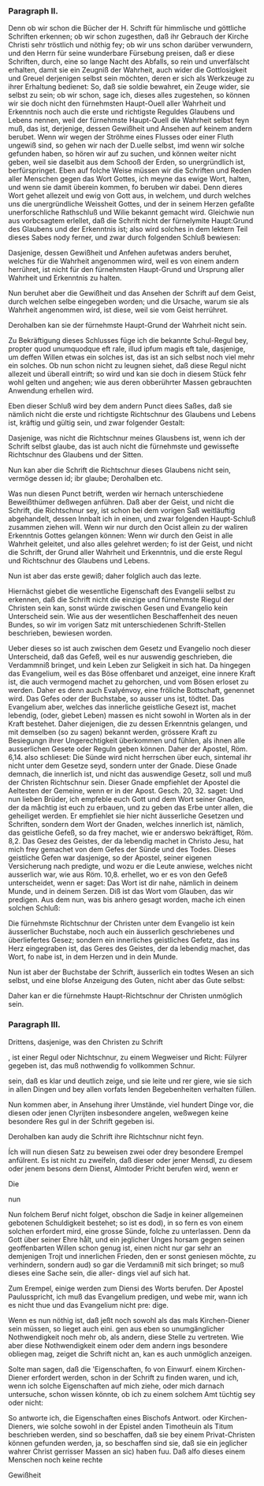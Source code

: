 
<!-- Seite 114 -->
### Paragraph II. ###

Denn ob wir schon die Bücher der H. Schrift
für himmlische und göttliche Schriften erkennen; ob
wir schon zugesthen, daß ihr Gebrauch der Kirche Christi
sehr tröstlich und nöthig fey; ob wir uns schon darüber
verwundern, und den Herrn für seine wunderbare
Fürsebung preisen, daß er diese Schriften, durch, eine
so lange Nacht des Abfalls, so rein und unverfälscht erhalten,
damit sie ein Zeugniß der Wahrheit, auch wider
die Gottlosigkeit und Greuel derjenigen selbst sein möchten,
deren er sich als Werkzeuge zu ihrer Erhaltung bedienet:
So, daß sie soldie bewahret, ein Zeuge wider,
sie selbst zu sein; ob wir schon, sage ich, dieses alles 
zugestehen, so können wir sie doch nicht den fürnehmsten
Haupt-Ouell aller Wahrheit und Erkenntnis noch auch
die erste und richtigste Reguldes Glaubens und Lebens
nennen, weil der fürnehmste Haupt-Quell die Wahrheit
selbst feyn muß, das ist, derjenige, dessen Gewißheit
und Ansehen auf keinem andern berubet. Wenn wir
wegen der Ströhme eines Flusses oder einer Fluth ungewiß<!-- Seite 115 -->
sind, so gehen wir nach der D.uelle selbst, imd wenn
wir solche gefunden haben, so hören wir auf zu suchen,
und können weiter nicht geben, weil sie daselbit aus dem
Schooß der Erden, so unergründlich ist, berfürspringet.
Eben auf folche Weise müssen wir die Schriften und
Reden aller Menschen gegen das Wort Gottes, ich
meyne das ewige Wort, halten, und wenn sie damit
überein kommen, fo beruben wir dabei. Denn dieres
Wort gehet allezeit und ewig von Gott aus, in welchem,
und durch welches uns die unergründliche Weissheit
Gottes, und der in seinem Herzen gefaßte unerforschliche
Rathschluß und Wilie bekannt gemacht
wird. Gleichwie nun aus vorbcsagtem erlellet, daß
die Schrift nicht der fürnelymite Haupt:Grund des
Glaubens und der Erkenntnis ist; also wird solches in
dem lektern Teil dieses Sabes nody ferner, und zwar
durch folgenden Schluß bewiesen:

Dasjenige, dessen Gewißheit und Anfehen aufetwas
anders beruhet, welches für die Wahrheit angenommen
wird, weil es von einem andern herrühret, ist nicht
für den fürnehmsten Haupt-Grund und Ursprung aller
Wahrheit und Erkenntnis zu halten.

Nun beruhet aber die Gewißheit und das Ansehen
der Schrift auf dem Geist, durch welchen selbe eingegeben
worden; und die Ursache, warum sie als Wahrheit
angenommen wird, ist diese, weil sie vom Geist
herrühret.

Derohalben kan sie der fürnehmste Haupt-Grund
der Wahrheit nicht sein.

Zu Bekräftigung dieses Schlusses füge ich die bekannte
Schul-Regul bey, propter quod unumquodque 
eft rale, illud ipfum magis eft tale, dasjenige,
um deffen Willen etwas ein solches ist, das ist an
sich selbst noch viel mehr ein solches. Ob nun schon
nicht zu leugnen siehet, daß diese Regul nicht allezeit und
überall eintrift; so wird und kan sie doch in diesem<!-- Seite 116 -->
Stück fehr wohl gelten und angehen; wie aus deren obberührter
Massen gebrauchten Anwendung erhellen
wird. 

Eben dieser Schluß wird bey dem andern Punct diees
Saßes, daß sie nämlich nicht die erste und richtigste
Richtschnur des Glaubens und Lebens ist,
kräftig und gültig sein, und zwar folgender Gestalt:

Dasjenige, was nicht die Richtschnur meines Glausbens
ist, wenn ich der Schrift selbst glaube, das ist auch
nicht die fürnehmste und gewissefte Richtschnur des
Glaubens und der Sitten.

Nun kan aber die Schrift die Richtschnur dieses
Glaubens nicht sein, vermöge dessen id; ibr glaube;
Derohalben etc.

Was nun diesen Punct betrift, werden wir hernach
unterschiedene Beweißthümer deßwegen anführen.
Daß aber der Geist, und nicht die Schrift, die
Richtschnur sey, ist schon bei dem vorigen Saß weitläuftig
abgehandelt, dessen Innbalt ich in einen, und
zwar folgenden Haupt-Schluß zusammen ziehen will.
Wenn wir nur durch den Ocist allein zu der waliren Erkenntnis
Gottes gelangen können: Wenn wir durch
den Geist in alle Wahrheit geleitet, und also alles gelehret
werden; fo ist der Geist, und nicht die Schrift, der
Grund aller Wahrheit und Erkenntnis, und die erste
Regul und Richtschnur des Glaubens und Lebens.

Nun ist aber das erste gewiß; daher folglich auch
das lezte.

Hiernächst giebet die wesentliche Eigenschaft des
Evangelii selbst zu erkennen, daß die Schrift nicht die
einzige und fürnehmste Riegul der Christen sein
kan, sonst würde zwischen Gesen und Evangelio kein
Unterscheid sein. Wie aus der wesentlichen Beschaffenheit
des neuen Bundes, so wir im vorigen Satz mit
unterschiedenen Schrift-Stellen beschrieben, bewiesen
worden.<!-- Seite 117 -->

Ueber dieses so ist auch zwischen dem Gesetz und
Evangelio noch dieser Unterscheid, daß das Gefeß,
weil es nur auswendig geschrieben, die Verdammniß
bringet, und kein Leben zur Seligkeit in sich hat. Da
hingegen das Evangelium, weil es das Böse offenbaret 
und anzeiget, eine innere Kraft ist, die auch vermogend 
machet zu gehorchen, und vom Bösen erloset zu werden. 
Daher es denn auch Evalyénvoy, eine fröliche Bottschaft,
genennet wird. Das Gefes oder der Buchstabe,
so ausser uns ist, tödtet. Das Evangelium 
aber, welches das innerliche geistliche Gesezt ist, machet
lebendig, (oder, giebet Leben) massen es nicht sowohl
in Worten als in der Kraft bestehet. Daher diejenigen,
die zu dessen Erkenntnis gelangen, und mit demselben
(so zu sagen) bekannt werden, grössere Kraft zu
Besiegungn ihrer Ungerechtigkeit überkommen und fühlen,
als ihnen alle ausserlichen Gesete oder Reguln geben
können. Daher der Apostel, Röm. 6,14. also
schlieset: Die Sünde wird nicht herrschen über
euch, sintemal ihr nicht unter dem Gesetze seyd, 
sondern unter der Gnade. Diese Gnade demnach, 
die innerlich ist, und nicht das auswendige Gesetz, soll 
und muß der Christen Richtschnur sein. Dieser Gnade
empfiehlet der Apostel die Aeltesten der Gemeine, wenn
er in der Apost. Gesch. 20, 32. saget: Und nun lieben
Brüder, ich empfeble euch Gott und dem
Wort seiner Gnaden, der da måchtig ist euch zu
erbauen, und zu geben das Erbe unter allen, die
geheiliget werden. Er empfiehlet sie hier nicht äusserliche
Gesetzen und Schriften, sondern dem Wort der
Gnaden, welches innerlich ist, nämlich, das geistliche
Gefeß, so da frey machet, wie er anderswo bekräftiget,
Röm. 8,2. Das Gesez des Geistes, der da lebendig
machet in Christo Jesu, hat mich frey gemachet
von dem Gefes der Sünde und des Todes.
Dieses geistliche Gefen war dasjenige, so der Apostel,<!-- Seite 118 -->
seiner eigenen Versicherung nach predigte, und wozu
er die Leute anwiese, welches nicht ausserlich war, wie
aus Röm. 10,8. erhellet, wo er es von den Gefeß unterscheidet,
wenn er saget: Das Wort ist dir nahe,
nämlich in deinem Munde, und in deinem Serzen.
Diß ist das Wort vom Glauben, das wir predigen.
Aus dem nun, was bis anhero gesagt worden,
mache ich einen solchen Schluß:

Die fürnehmste Richtschnur der Christen unter dem
Evangelio ist kein äusserlicher Buchstabe, noch auch ein
äusserlich geschriebenes und überliefertes Gesez; sondern
ein innerliches geistliches Gefetz, das ins Herz
eingegraben ist, das Geres des Geistes, der da lebendig
machet, das Wort, fo nabe ist, in dem
Herzen und in dein Munde.

Nun ist aber der Buchstabe der Schrift, äusserlich
ein todtes Wesen an sich selbst, und eine blofse Anzeigung
des Guten, nicht aber das Gute selbst:

Daher kan er die fürnehmste Haupt-Richtschnur der
Christen unmöglich sein.

<!-- Seite 118 -->
### Paragraph III. ###


Drittens, dasjenige, was den Christen zu Schrift

, ist einer Regul oder Nichtschnur, zu einem Wegweiser und Richt: Fülyrer gegeben ist, das muß nothwendig fo vollkommen Schnur.

sein, daß es klar und deutlich zeige, und sie leite und rer giere, wie sie sich in allen Dingen und bey allen vorfats lenden Begebenheiten verhalten füllen.

Nun kommen aber, in Ansehung ihrer Umstände, viel hundert Dinge vor, die diesen oder jenen Clyrijten insbesondere angelen, weßwegen keine besondere Res gul in der Schrift gegeben isi.

Derohalben kan audy die Schrift ihre Richtschnur nicht feyn.

Ích will nun diesen Satz zu beweisen zwei oder drey besondere Erempel anfülrent. Es ist nicht zu zweifeln, daß dieser oder jener Mensdl, zu diesem oder jenem besons dern Dienst, Almtoder Pricht berufen wird, wenn er

Die

nun

 Nun folchem Beruf nicht folget, obschon die Sadje in 
keiner allgemeinen gebotenen Schuldigkeit bestehet; so 
ist es dod), in so fern es von einem solchen erfordert 
mird, eine grosse Sünde, folche zu unterlassen. Denn 
da Gott über seiner Ehre hålt, und ein jeglicher Unges 
horsam gegen seinen geoffenbarten Willen schon genug 
ist, einen nicht nur gar sehr an demjenigen Trojt und 
innerlichen Frieden, den er sonst geniesen möchte, zu 
verhindern, sondern aud) so gar die Verdamıniß mit 
sich bringet; so muß dieses eine Sache sein, die aller- 
dings viel auf sich hat. 

  Zum Erempel, einige werden zum Diensi des 
Worts berufen. Der Apostel Paulusspricht, ich muß 
das Evangelium predigen, und webe mir, wann 
ich es nicht thue und das Evangelium nicht pre: 
dige. 

Wenn es nun nöthig ist, daß jeßt noch sowohl als das mals Kirchen-Diener sein müssen, so lieget auch eini. gen aus eben so unumgänglicher Nothwendigkeit noch mehr ob, als andern, diese Stelle zu vertreten. Wie aber diese Nothwendigkeit einem oder dem andern ings besondere obliegen mag, zeiget die Schrift nicht an, kan es auch unmöglich anzeigen.

Solte man sagen, daß die 'Eigenschaften, fo von Einwurf. einem Kirchen-Diener erfordert werden, schon in der Schrift zu finden waren, und ich, wenn ich solche Eigenschaften auf mich ziehe, oder mich darnach untersuche, schon wissen könnte, ob ich zu einem solchem Amt tüchtig sey oder nicht:

So antworte ich, die Eigenschaften eines Bischofs Antwort. oder Kirchen-Dieners, wie solche sowohl in der Epistel anden Timotheuin als Titum beschrieben werden, sind so beschaffen, daß sie bey einem Privat-Christen können gefunden werden, ja, so beschaffen sind sie, daß sie ein jeglicher wahrer Christ gerrisser Massen an sic) haben fuu. Daß alfo dieses einem Menschen noch keine rechte

Gewißheit


